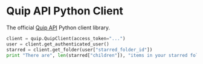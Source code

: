 Quip API Python Client
=====

The official [Quip API](https://quip.com/api/) Python client library.

```python
client = quip.QuipClient(access_token="...")
user = client.get_authenticated_user()
starred = client.get_folder(user["starred_folder_id"])
print "There are", len(starred["children"]), "items in your starred folder"
```

